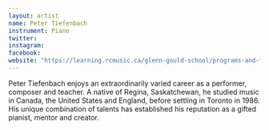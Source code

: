 ```yaml
---
layout: artist
name: Peter Tiefenbach
instrument: Piano
twitter:
instagram:
facebook:
website: "https://learning.rcmusic.ca/glenn-gould-school/programs-and-faculty/classroom-faculty-biographies/peter-tiefenbach"
---
```


Peter Tiefenbach enjoys an extraordinarily varied career as a performer, composer and teacher. A native of Regina, Saskatchewan, he studied music in Canada, the United States and England, before settling in Toronto in 1986. His unique combination of talents has established his reputation as a gifted pianist, mentor and creator.